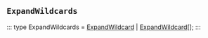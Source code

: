 ## `ExpandWildcards`
:::
type ExpandWildcards = [ExpandWildcard](./ExpandWildcard.md) | [ExpandWildcard](./ExpandWildcard.md)[];
:::
